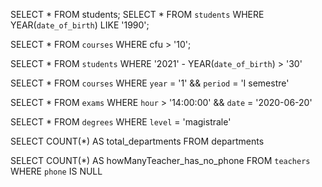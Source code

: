 <!-- Selezionare tutti gli studenti nati nel 1990 -->
SELECT * FROM students;
SELECT * FROM `students` WHERE YEAR(`date_of_birth`) LIKE '1990';

<!-- Selezionare tutti i corsi che valgono più di 10 crediti -->
SELECT * FROM `courses` WHERE cfu > '10';

<!-- Selezionare tutti gli studenti che hanno più di 30 anni -->
SELECT * FROM `students` WHERE '2021' - YEAR(`date_of_birth`) > '30'

<!-- Selezionare tutti i corsi del primo semestre del primo anno di un qualsiasi corso di
laurea -->
SELECT * FROM `courses` WHERE `year` = '1' && `period` = 'I semestre'

<!-- Selezionare tutti gli appelli d'esame che avvengono nel pomeriggio (dopo le 14) del
20/06/2020 -->
SELECT * FROM `exams` WHERE `hour` > '14:00:00' && `date` = '2020-06-20'

<!-- Selezionare tutti i corsi di laurea magistrale -->
SELECT * FROM `degrees` WHERE `level` = 'magistrale'

<!-- Da quanti dipartimenti è composta l'università? -->
SELECT COUNT(*) AS total_departments FROM departments

<!-- Quanti sono gli insegnanti che non hanno un numero di telefono? -->
SELECT COUNT(*) AS howManyTeacher_has_no_phone FROM `teachers` WHERE `phone` IS NULL